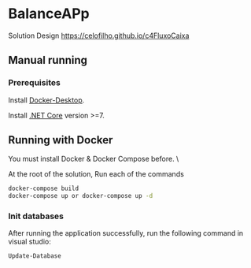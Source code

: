 
# BalanceAPp

Solution Design
https://celofilho.github.io/c4FluxoCaixa

## Manual running

### Prerequisites

Install [Docker-Desktop](https://www.docker.com/products/docker-desktop/).

Install [.NET Core](https://dotnet.microsoft.com/en-us/download/dotnet/7.0) version >=7.

## Running with Docker
You must install Docker & Docker Compose before. \

At the root of the solution, 
Run each of the commands

```bash
docker-compose build
docker-compose up or docker-compose up -d
```

### Init databases
After running the application successfully, run the following command in visual studio:

```bash
Update-Database
```
